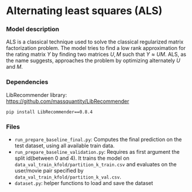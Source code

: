 # Alternating least squares (ALS)

### Model description
ALS is a classical technique used to solve the classical regularized matrix factorization problem. The model tries to find a low rank approximation for the rating matrix $Y$ by finding two matrices $U,M$ such that $Y \approx UM$. ALS, as the name suggests, approaches the problem by optimizing alternately $U$ and $M$.

### Dependencies
LibRecommender library: https://github.com/massquantity/LibRecommender
```
pip install LibRecommender==0.8.4
```

### Files
 - `run_prepare_baseline_final.py`: Computes the final prediction on the test dataset, using all available train data.
 - `run_prepare_baseline_validation.py`: Requires as first argument the split id(between 0 and 4). It trains the model on `data_val_train_kfold/partition_k_train.csv` and evaluates on the user/movie pair specified by `data_val_train_kfold/partition_k_val.csv`.
 - `dataset.py`: helper functions to load and save the dataset